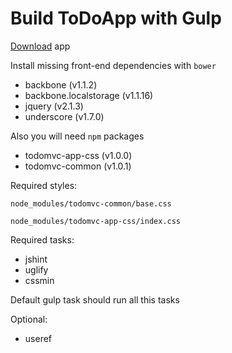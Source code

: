 # Build ToDoApp with Gulp

[Download](http://rolling-scopes.github.io/front-end-course/tasks/gulp-build-task.zip) app

Install missing front-end dependencies with `bower`

* backbone (v1.1.2)
* backbone.localstorage (v1.1.16)
* jquery (v2.1.3)
* underscore (v1.7.0)

Also you will need `npm` packages

* todomvc-app-css (v1.0.0)
* todomvc-common (v1.0.1)

Required styles:

`node_modules/todomvc-common/base.css`

`node_modules/todomvc-app-css/index.css`

Required tasks:
* jshint
* uglify
* cssmin

Default gulp task should run all this tasks

Optional:
* useref
